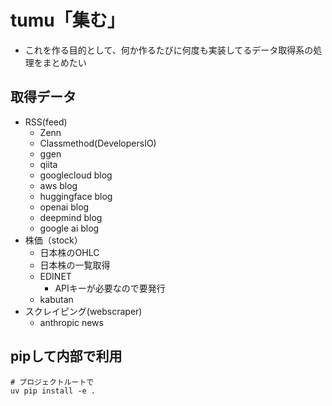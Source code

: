 # tumu「集む」
- これを作る目的として、何か作るたびに何度も実装してるデータ取得系の処理をまとめたい

## 取得データ
- RSS(feed)
    - Zenn
    - Classmethod(DevelopersIO)
    - ggen
    - qiita 
    - googlecloud blog
    - aws blog
    - huggingface blog
    - openai blog
    - deepmind blog
    - google ai blog
- 株価（stock）
    - 日本株のOHLC
    - 日本株の一覧取得
    - EDINET 
        - APIキーが必要なので要発行
    - kabutan  
- スクレイピング(webscraper)
    - anthropic news 

    


## pipして内部で利用
```
# プロジェクトルートで
uv pip install -e .
```

